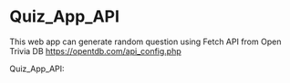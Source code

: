 # Quiz_App_API
This web app can generate random question using Fetch API from Open Trivia DB https://opentdb.com/api_config.php

Quiz_App_API:



